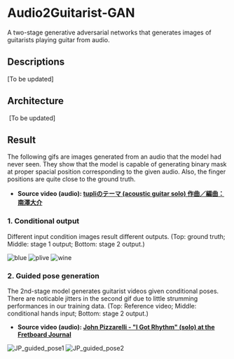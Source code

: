 # Audio2Guitarist-GAN
A two-stage generative adversarial networks that generates images of guitarists playing guitar from audio.

## Descriptions
  [To be updated]

## Architecture
  [To be updated]
  
## Result
The following gifs are images generated from an audio that the model had never seen. They show that the model is capable of generating binary mask at proper spacial position corresponding to the given audio.  Also, the finger positions are quite close to the ground truth.
  - **Source video (audio): [tupliのテーマ (acoustic guitar solo) 作曲／編曲：南澤大介](https://www.youtube.com/watch?v=ApbNNhVVsG8)**

### 1. Conditional output
Different input condition images result different outputs. (Top: ground truth; Middle: stage 1 output; Bottom: stage 2 output.)

![blue](https://www.dropbox.com/s/b07rhz3mi51x77m/tupli_blue.gif?raw=1) ![plive](https://www.dropbox.com/s/zac7dho5o2v8o6a/tupli_green.gif?raw=1) ![wine](https://www.dropbox.com/s/r7n8ybyf4aawlgu/tupli_wine.gif?raw=1)

### 2. Guided pose generation
The 2nd-stage model generates guitarist videos given conditional poses. There are noticable jitters in the second gif due to little strumming performances in our training data. (Top: Reference video; Middle: conditional hands input; Bottom: stage 2 output.) 
  - **Source video (audio): [John Pizzarelli - "I Got Rhythm" (solo) at the Fretboard Journal](https://www.youtube.com/watch?v=vVNVJGLVFCk)**

![JP_guided_pose1](https://www.dropbox.com/s/mldgg1yg194ntcj/jp_guided_pose_hires_01.gif?raw=1) ![JP_guided_pose2](https://www.dropbox.com/s/z1m6h7oxslysvgc/jp_guided_pose_hires_02.gif?raw=1)
